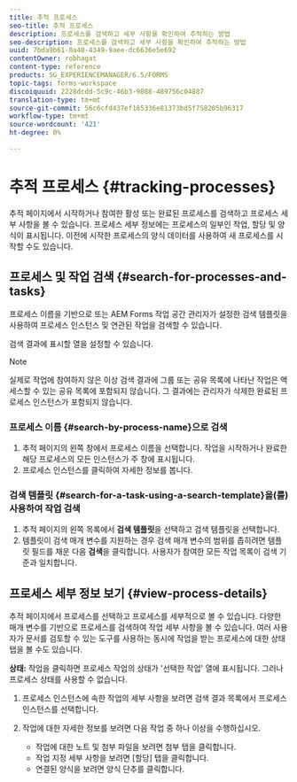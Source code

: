 ```yaml
---
title: 추적 프로세스
seo-title: 추적 프로세스
description: 프로세스를 검색하고 세부 사항을 확인하여 추적하는 방법
seo-description: 프로세스를 검색하고 세부 사항을 확인하여 추적하는 방법
uuid: 7bda9b61-0a40-4349-9aee-dc6636e5e692
contentOwner: robhagat
content-type: reference
products: SG_EXPERIENCEMANAGER/6.5/FORMS
topic-tags: forms-workspace
discoiquuid: 2228dcdd-5c9c-46b3-9888-489756c04887
translation-type: tm+mt
source-git-commit: 56c6cfd437ef185336e81373bd5f758205b96317
workflow-type: tm+mt
source-wordcount: '421'
ht-degree: 0%

---
```



# 추적 프로세스 {#tracking-processes}

추적 페이지에서 시작하거나 참여한 활성 또는 완료된 프로세스를 검색하고 프로세스 세부 사항을 볼 수 있습니다. 프로세스 세부 정보에는 프로세스의 일부인 작업, 할당 및 양식이 표시됩니다. 이전에 시작한 프로세스의 양식 데이터를 사용하여 새 프로세스를 시작할 수도 있습니다.

## 프로세스 및 작업 검색 {#search-for-processes-and-tasks}

프로세스 이름을 기반으로 또는 AEM Forms 작업 공간 관리자가 설정한 검색 템플릿을 사용하여 프로세스 인스턴스 및 연관된 작업을 검색할 수 있습니다.

검색 결과에 표시할 열을 설정할 수 있습니다.

>[!NOTE]
>
>실제로 작업에 참여하지 않은 이상 검색 결과에 그룹 또는 공유 목록에 나타난 작업은 액세스할 수 있는 공유 목록에 포함되지 않습니다. 그 결과에는 관리자가 삭제한 완료된 프로세스 인스턴스가 포함되지 않습니다.

### 프로세스 이름 {#search-by-process-name}으로 검색

1. 추적 페이지의 왼쪽 창에서 프로세스 이름을 선택합니다. 작업을 시작하거나 완료한 해당 프로세스의 모든 인스턴스가 주 창에 표시됩니다.
1. 프로세스 인스턴스를 클릭하여 자세한 정보를 봅니다.

### 검색 템플릿 {#search-for-a-task-using-a-search-template}을(를) 사용하여 작업 검색

1. 추적 페이지의 왼쪽 목록에서 **검색 템플릿**&#x200B;을 선택하고 검색 템플릿을 선택합니다.
1. 템플릿이 검색 매개 변수를 지원하는 경우 검색 매개 변수의 범위를 좁히려면 템플릿 필드를 채운 다음 **검색**&#x200B;을 클릭합니다. 사용자가 참여한 모든 작업 목록이 검색 기준과 일치합니다.

## 프로세스 세부 정보 보기 {#view-process-details}

추적 페이지에서 프로세스를 선택하고 프로세스를 세부적으로 볼 수 있습니다. 다양한 매개 변수를 기반으로 프로세스를 검색하여 작업 세부 사항을 볼 수 있습니다. 여러 사용자가 문서를 검토할 수 있는 도구를 사용하는 동시에 작업을 받는 프로세스에 대한 상태 탭을 볼 수도 있습니다.

**상태:** 작업을 클릭하면 프로세스 작업의 상태가 &#39;선택한 작업&#39; 열에 표시됩니다. 그러나 프로세스 상태를 사용할 수 없습니다.

1. 프로세스 인스턴스에 속한 작업의 세부 사항을 보려면 검색 결과 목록에서 프로세스 인스턴스를 선택합니다.
1. 작업에 대한 자세한 정보를 보려면 다음 작업 중 하나 이상을 수행하십시오.

   * 작업에 대한 노트 및 첨부 파일을 보려면 첨부 탭을 클릭합니다.
   * 작업 지정 세부 사항을 보려면 [할당] 탭을 클릭합니다.
   * 연결된 양식을 보려면 양식 단추를 클릭합니다.
